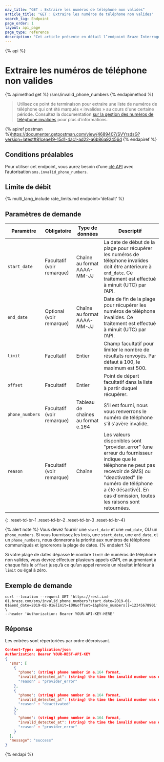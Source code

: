 ```yaml
---
nav_title: "GET : Extraire les numéros de téléphone non valides"
article_title: "GET : Extraire les numéros de téléphone non valides"
search_tag: Endpoint
page_order: 1
layout: api_page
page_type: reference
description: "Cet article présente en détail l’endpoint Braze Interroger les numéros de téléphone non valides."
---
```

{% api %}
# Extraire les numéros de téléphone non valides
{% apimethod get %}
/sms/invalid_phone_numbers
{% endapimethod %}

> Utilisez ce point de terminaison pour extraire une liste de numéros de téléphone qui ont été marqués « invalides » au cours d'une certaine période. Consultez la documentation [sur la gestion des numéros de téléphone invalides]({{site.baseurl}}/user_guide/message_building_by_channel/sms/phone_numbers/user_phone_numbers/#handling-invalid-phone-numbers) pour plus d’informations.

{% apiref postman %}https://documenter.getpostman.com/view/4689407/SVYrsdsG?version=latest#81ceae19-15d1-4ac1-ad22-a6b86a92456d {% endapiref %}

## Conditions préalables

Pour utiliser cet endpoint, vous aurez besoin d'une [clé API]({{site.baseurl}}/api/basics#rest-api-key/) avec l’autorisation `sms.invalid_phone_numbers`.

## Limite de débit

{% multi_lang_include rate_limits.md endpoint='default' %}

## Paramètres de demande

| Paramètre | Obligatoire | Type de données | Descriptif |
| ----------|-----------| ----------|----- |
| `start_date` | Facultatif <br>(voir remarque) | Chaîne au format AAAA-MM-JJ| La date de début de la plage pour récupérer les numéros de téléphone invalides doit être antérieure à `end_date`. Ce traitement est effectué à minuit (UTC) par l’API.
| `end_date` | Optional <br>(voir remarque) | Chaîne au format AAAA-MM-JJ | Date de fin de la plage pour récupérer les numéros de téléphone invalides. Ce traitement est effectué à minuit (UTC) par l’API.
| `limit` | Facultatif | Entier | Champ facultatif pour limiter le nombre de résultats renvoyés. Par défaut à 100, le maximum est 500.
| `offset` | Facultatif | Entier | Point de départ facultatif dans la liste à partir duquel récupérer. |
| `phone_numbers` | Facultatif <br>(voir remarque) | Tableau de chaînes au format e.164 | S'il est fourni, nous vous renverrons le numéro de téléphone s'il s'avère invalide. |
| `reason` | Facultatif <br>(voir remarque) | Chaîne | Les valeurs disponibles sont "provider\_error" (une erreur du fournisseur indique que le téléphone ne peut pas recevoir de SMS) ou "deactivated" (le numéro de téléphone a été désactivé). En cas d'omission, toutes les raisons sont retournées. |
{: .reset-td-br-1 .reset-td-br-2 .reset-td-br-3  .reset-td-br-4}

{% alert note %}
Vous devez fournir une `start_date` et une `end_date`, OU un `phone_numbers`. Si vous fournissez les trois, une `start_date`, une `end_date`, et un `phone_numbers`, nous donnerons la priorité aux numéros de téléphone communiqués et ignorerons la plage de dates.
{% endalert %}

Si votre plage de dates dépasse le nombre `limit` de numéros de téléphone non valides, vous devrez effectuer plusieurs appels d’API, en augmentant à chaque fois le `offset` jusqu’à ce qu’un appel renvoie un résultat inférieur à `limit` ou égal à zéro.

## Exemple de demande
```
curl --location --request GET 'https://rest.iad-01.braze.com/sms/invalid_phone_numbers?start_date=2019-01-01&end_date=2019-02-01&limit=100&offset=1&phone_numbers[]=12345678901' \
--header 'Authorization: Bearer YOUR-API-KEY-HERE'
```

## Réponse
Les entrées sont répertoriées par ordre décroissant.

```json
Content-Type: application/json
Authorization: Bearer YOUR-REST-API-KEY
{
  "sms": [
    {
      "phone": (string) phone number in e.164 format,
      "invalid_detected_at": (string) the time the invalid number was detected in ISO 8601
      "reason" : "provider_error"
    },
    {
      "phone": (string) phone number in e.164 format,
      "invalid_detected_at": (string) the time the invalid number was detected in ISO 8601
      "reason" : "deactivated"
    },
    {
      "phone": (string) phone number in e.164 format,
      "invalid_detected_at": (string) the time the invalid number was detected in ISO 8601
      "reason" : "provider_error"
    }
  ],
  "message": "success"
}
```
{% endapi %}
